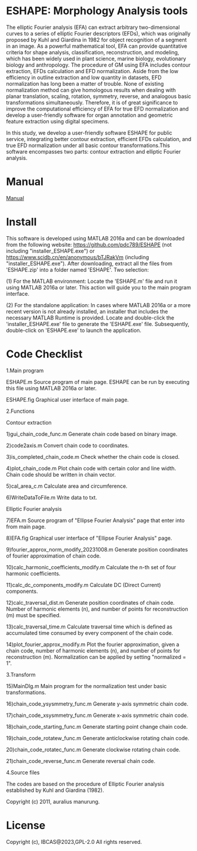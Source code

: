 # ESHAPE: Morphology Analysis tools
The elliptic Fourier analysis (EFA) can extract arbitrary two-dimensional curves to a series of elliptic Fourier descriptors (EFDs), which was originally proposed by Kuhl and Giardina in 1982 for object recognition of a segment in an image. As a powerful mathematical tool, EFA can provide quantitative criteria for shape analysis, classification, reconstruction, and modeling, which has been widely used in plant science, marine biology, evolutionary biology and anthropology. The procedure of GM using EFA includes contour extraction, EFDs calculation and EFD normalization. Aside from the low efficiency in outline extraction and low quantity in datasets, EFD normalization has long been a matter of trouble. None of existing normalization method can give homologous results when dealing with planar translation, scaling, rotation, symmetry, reverse, and analogous basic transformations simultaneously. Therefore, it is of great significance to improve the computational efficiency of EFA for true EFD normalization and develop a user-friendly software for organ annotation and geometric feature extraction using digital specimens.

In this study, we develop a user-friendly software ESHAPE for public service, integrating better contour extraction, efficient EFDs calculation, and true EFD normalization under all basic contour transformations.This software encompasses two parts: contour extraction and elliptic Fourier analysis. 

# Manual
[Manual](https://github.com/pdc789/ESHAPE/blob/main/Manual.pdf)

# Install

This software is developed using MATLAB 2016a and can be downloaded from the following website: https://github.com/pdc789/ESHAPE (not including "installer_ESHAPE.exe") or https://www.scidb.cn/en/anonymous/bTJRakVm (including "installer_ESHAPE.exe"). After downloading, extract all the files from 'ESHAPE.zip' into a folder named 'ESHAPE'. Two selection:

(1) For the MATLAB environment: Locate the 'ESHAPE.m' file and run it using MATLAB 2016a or later. This action will guide you to the main program interface. 

(2) For the standalone application: In cases where MATLAB 2016a or a more recent version is not already installed, an installer that includes the necessary MATLAB Runtime is provided. Locate and double-click the 'installer_ESHAPE.exe' file to generate the 'ESHAPE.exe' file. Subsequently, double-click on 'ESHAPE.exe' to launch the application.

# Code Checklist
1.Main program

ESHAPE.m   Source program of main page. ESHAPE can be run by executing this file using MATLAB 2016a or later.

ESHAPE.fig   Graphical user interface of main page.

2.Functions

Contour extraction

1)gui_chain_code_func.m   Generate chain code based on binary image.

2)code2axis.m   Convert chain code to coordinates.

3)is_completed_chain_code.m   Check whether the chain code is closed.

4)plot_chain_code.m   Plot chain code with certain color and line width. Chain code should be written in chain vector.

5)cal_area_c.m   Calculate area and circumference.

6)WriteDataToFile.m   Write data to txt.

Elliptic Fourier analysis 

7)EFA.m   Source program of "Ellipse Fourier Analysis" page that enter into from main page.

8)EFA.fig   Graphical user interface of "Ellipse Fourier Analysis" page.

9)fourier_approx_norm_modify_20231008.m   Generate position coordinates of fourier approximation of chain code.

10)calc_harmonic_coefficients_modify.m   Calculate the n-th set of four harmonic coefficients.

11)calc_dc_components_modify.m   Calculate DC (Direct Current) components.

12)calc_traversal_dist.m   Generate position coordinates of chain code. Number of harmonic elements (n), and number of points for reconstruction (m) must be specified.

13)calc_traversal_time.m   Calculate traversal time which is defined as accumulated time consumed by every component of the chain code.

14)plot_fourier_approx_modify.m   Plot the fourier approximation, given a chain code, number of harmonic elements (n), and number of points for reconstruction (m). Normalization can be applied by setting "normalized = 1".

3.Transform

15)MainDlg.m   Main program for the normalization test under basic transformations.

16)chain_code_ysysmmetry_func.m   Generate y-axis symmetric chain code.

17)chain_code_xsysmmetry_func.m   Generate x-axis symmetric chain code.

18)chain_code_starting_func.m   Generate starting point change chain code.

19)chain_code_rotatew_func.m   Generate anticlockwise rotating chain code.

20)chain_code_rotatec_func.m   Generate clockwise rotating chain code.

21)chain_code_reverse_func.m   Generate reversal chain code.


4.Source files

The codes are based on the procedure of Elliptic Fourier analysis established by Kuhl and Giardina (1982).

Copyright (c) 2011, auralius manurung.

# License
Copyright (c), IBCAS@2023,GPL-2.0
All rights reserved.
